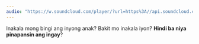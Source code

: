 ```yaml
---
audio: "https://w.soundcloud.com/player/?url=https%3A//api.soundcloud.com/tracks/1406168041%3Fsecret_token%3Ds-qnRyqR07rKS&color=%23ff5500&auto_play=true&hide_related=false&show_comments=true&show_user=true&show_reposts=false&show_teaser=true&visual=true"
---
```


Inakala mong bingi ang inyong anak? Bakit mo inakala iyon? <strong>Hindi ba niya pinapansin ang ingay</strong>?